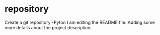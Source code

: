 # repository
Create a git repository -Pyton
I am editing the README file. Adding some more details about the project description.
